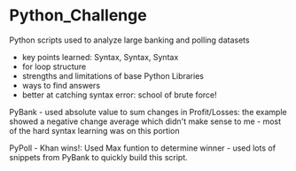 # Python_Challenge
Python scripts used to analyze large banking and polling datasets

- key points learned: Syntax, Syntax, Syntax
- for loop structure
- strengths and limitations of base Python Libraries
- ways to find answers
- better at catching syntax error: school of brute force!

PyBank
    -   used absolute value to sum changes in Profit/Losses: the example showed a negative change average which didn't make sense to me
    - most of the hard syntax learning was on this portion

PyPoll
    - Khan wins!: Used Max funtion to determine winner
    - used lots of snippets from PyBank to quickly build this script.